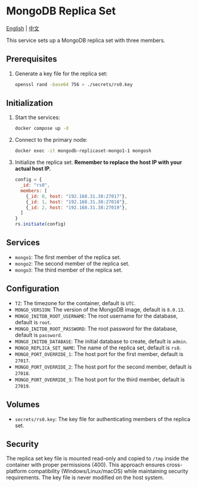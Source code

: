 # MongoDB Replica Set

[English](./README.md) | [中文](./README.zh.md)

This service sets up a MongoDB replica set with three members.

## Prerequisites

1. Generate a key file for the replica set:

   ```bash
   openssl rand -base64 756 > ./secrets/rs0.key
   ```

## Initialization

1. Start the services:

   ```bash
   docker compose up -d
   ```

2. Connect to the primary node:

   ```bash
   docker exec -it mongodb-replicaset-mongo1-1 mongosh
   ```

3. Initialize the replica set. **Remember to replace the host IP with your actual host IP.**

   ```js
   config = {
     _id: "rs0",
     members: [
       {_id: 0, host: "192.168.31.38:27017"},
       {_id: 1, host: "192.168.31.38:27018"},
       {_id: 2, host: "192.168.31.38:27019"},
     ]
   }
   rs.initiate(config)
   ```

## Services

- `mongo1`: The first member of the replica set.
- `mongo2`: The second member of the replica set.
- `mongo3`: The third member of the replica set.

## Configuration

- `TZ`: The timezone for the container, default is `UTC`.
- `MONGO_VERSION`: The version of the MongoDB image, default is `8.0.13`.
- `MONGO_INITDB_ROOT_USERNAME`: The root username for the database, default is `root`.
- `MONGO_INITDB_ROOT_PASSWORD`: The root password for the database, default is `password`.
- `MONGO_INITDB_DATABASE`: The initial database to create, default is `admin`.
- `MONGO_REPLICA_SET_NAME`: The name of the replica set, default is `rs0`.
- `MONGO_PORT_OVERRIDE_1`: The host port for the first member, default is `27017`.
- `MONGO_PORT_OVERRIDE_2`: The host port for the second member, default is `27018`.
- `MONGO_PORT_OVERRIDE_3`: The host port for the third member, default is `27019`.

## Volumes

- `secrets/rs0.key`: The key file for authenticating members of the replica set.

## Security

The replica set key file is mounted read-only and copied to `/tmp` inside the container with proper permissions (400). This approach ensures cross-platform compatibility (Windows/Linux/macOS) while maintaining security requirements. The key file is never modified on the host system.
